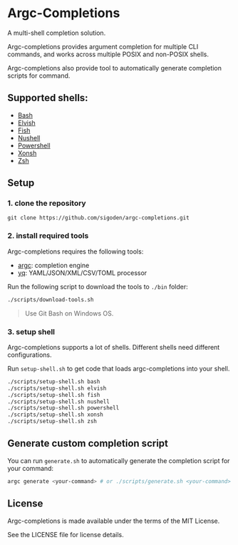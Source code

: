 # Argc-Completions

A multi-shell completion solution.

Argc-completions provides argument completion for multiple CLI commands, and works across multiple POSIX and non-POSIX shells.

Argc-completions also provide tool to automatically generate completion scripts for command.

## Supported shells:

- [Bash](https://www.gnu.org/software/bash/)
- [Elvish](https://elv.sh/)
- [Fish](https://fishshell.com/)
- [Nushell](https://www.nushell.sh/)
- [Powershell](https://microsoft.com/powershell)
- [Xonsh](https://xon.sh/)
- [Zsh](https://www.zsh.org/)

## Setup

### 1. clone the repository

```
git clone https://github.com/sigoden/argc-completions.git
```

### 2. install required tools

Argc-completions requires the following tools:

- [argc](https://github.com/sigoden/argc): completion engine
- [yq](https://github.com/mikefarah/yq): YAML/JSON/XML/CSV/TOML processor

Run the following script to download the tools to `./bin` folder:

```sh
./scripts/download-tools.sh
```
> Use Git Bash on Windows OS.

### 3. setup shell

Argc-completions supports a lot of shells. Different shells need different configurations.

Run `setup-shell.sh` to get code that loads argc-completions into your shell.

```sh
./scripts/setup-shell.sh bash
./scripts/setup-shell.sh elvish
./scripts/setup-shell.sh fish
./scripts/setup-shell.sh nushell
./scripts/setup-shell.sh powershell
./scripts/setup-shell.sh xonsh
./scripts/setup-shell.sh zsh
```

## Generate custom completion script

You can run `generate.sh` to automatically generate the completion script for your command:

```sh
argc generate <your-command> # or ./scripts/generate.sh <your-command>
```

## License

Argc-completions is made available under the terms of the MIT License. 

See the LICENSE file for license details.